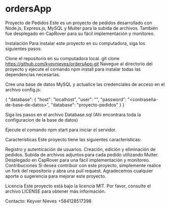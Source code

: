 # ordersApp
Proyecto de Pedidos
Este es un proyecto de pedidos desarrollado con Node.js, Express.js, MySQL y Multer para la subida de archivos. También fue desplegado en CapRover para su fácil implementación y monitoreo.

Instalación
Para instalar este proyecto en su computadora, siga los siguientes pasos:

Clone el repositorio en su computadora local.
git clone https://github.com/kyevnieves/ordersApp.git
Navegue al directorio del proyecto y ejecute el comando npm install para instalar todas las dependencias necesarias.

Cree una base de datos MySQL y actualice las credenciales de acceso en el archivo config.js:

{
  "database": {
    "host": "localhost",
    "user": "<usuario-de-base-de-datos>",
    "password": "<contraseña-de-base-de-datos>",
    "database": "proyecto-pedidos"
  }
}

Siga los pasos en el archivo Database.sql (Ahi encontrara toda la configuracion de la base de datos)

Ejecute el comando npm start para iniciar el servidor.

Características
Este proyecto tiene las siguientes características:

Registro y autenticación de usuarios.
Creación, edición y eliminación de pedidos.
Subida de archivos adjuntos para cada pedido utilizando Multer.
Desplegado en CapRover para una fácil implementación y monitoreo.
Contribuciones
Si desea contribuir con este proyecto, simplemente realice un fork del repositorio y abra una pull request. Agradecemos cualquier aporte o sugerencia para mejorar este proyecto.

Licencia
Este proyecto está bajo la licencia MIT. Por favor, consulte el archivo LICENSE para obtener más información.

Contacto:
Keyver Nieves +584128517398
